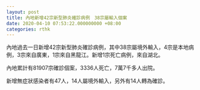 ```yaml
---
layout: post
title: 內地新增42宗新型肺炎確診病例　38宗屬輸入個案
date: 2020-04-10 07:53:22.000000000 +08:00
categories: rthk
---
```


內地過去一日新增42宗新型肺炎確診病例，其中38宗屬境外輸入，4宗是本地病例，3宗來自廣東，1宗來自黑龍江。新增1宗死亡病例，來自湖北。

內地累計有81907宗確診個案，3336人死亡，7萬7千多人出院。

新增無症狀感染者有47人，14人屬境外輸入，另外有14人轉為確診。
